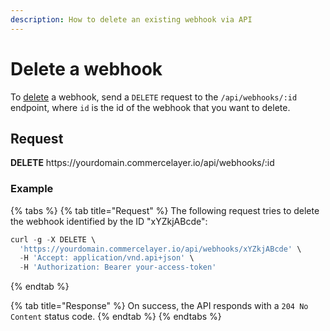 ```yaml
---
description: How to delete an existing webhook via API
---
```


# Delete a webhook

To <a href="https://docs.commercelayer.io/developers/deleting-resources" target="_blank">delete</a> a webhook, send a `DELETE` request to the `/api/webhooks/:id` endpoint, where `id` is the id of the webhook that you want to delete.

## Request

**DELETE** https://<i></i>yourdomain.commercelayer.io/api/webhooks/:id

### Example

{% tabs %}
{% tab title="Request" %}
The following request tries to delete the webhook identified by the ID "xYZkjABcde":

```javascript
curl -g -X DELETE \
  'https://yourdomain.commercelayer.io/api/webhooks/xYZkjABcde' \
  -H 'Accept: application/vnd.api+json' \
  -H 'Authorization: Bearer your-access-token'
```
{% endtab %}

{% tab title="Response" %}
On success, the API responds with a `204 No Content` status code.
{% endtab %}
{% endtabs %}


